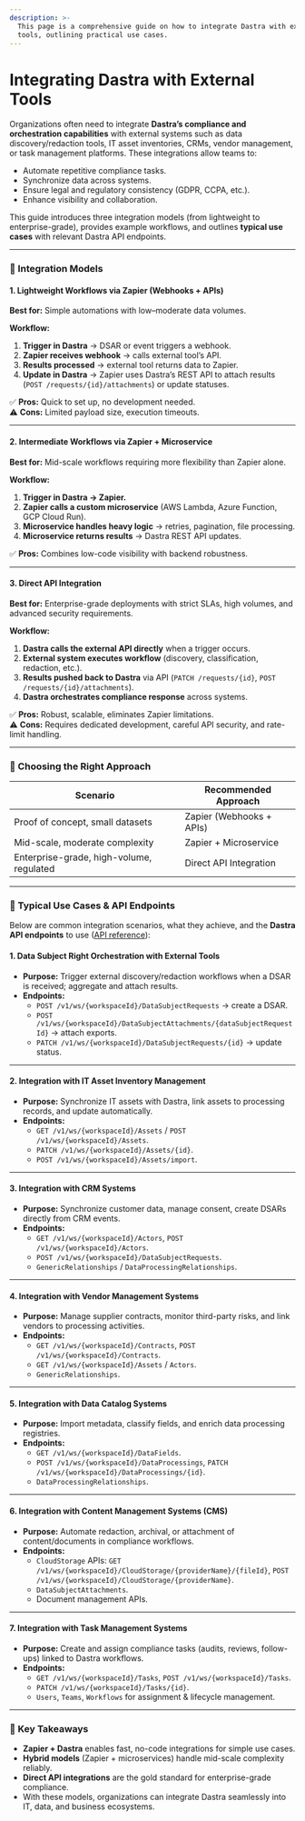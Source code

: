 ```yaml
---
description: >-
  This page is a comprehensive guide on how to integrate Dastra with external
  tools, outlining practical use cases.
---
```


# Integrating Dastra with External Tools

Organizations often need to integrate **Dastra’s compliance and orchestration capabilities** with external systems such as data discovery/redaction tools, IT asset inventories, CRMs, vendor management, or task management platforms. These integrations allow teams to:

* Automate repetitive compliance tasks.
* Synchronize data across systems.
* Ensure legal and regulatory consistency (GDPR, CCPA, etc.).
* Enhance visibility and collaboration.

This guide introduces three integration models (from lightweight to enterprise-grade), provides example workflows, and outlines **typical use cases** with relevant Dastra API endpoints.

***

### 🔹 Integration Models

#### 1. Lightweight Workflows via Zapier (Webhooks + APIs)

**Best for:** Simple automations with low–moderate data volumes.

**Workflow:**

1. **Trigger in Dastra** → DSAR or event triggers a webhook.
2. **Zapier receives webhook** → calls external tool’s API.
3. **Results processed** → external tool returns data to Zapier.
4. **Update in Dastra** → Zapier uses Dastra’s REST API to attach results (`POST /requests/{id}/attachments`) or update statuses.

✅ **Pros:** Quick to set up, no development needed.\
⚠️ **Cons:** Limited payload size, execution timeouts.

***

#### 2. Intermediate Workflows via Zapier + Microservice

**Best for:** Mid-scale workflows requiring more flexibility than Zapier alone.

**Workflow:**

1. **Trigger in Dastra → Zapier.**
2. **Zapier calls a custom microservice** (AWS Lambda, Azure Function, GCP Cloud Run).
3. **Microservice handles heavy logic** → retries, pagination, file processing.
4. **Microservice returns results** → Dastra REST API updates.

✅ **Pros:** Combines low-code visibility with backend robustness.

***

#### 3. Direct API Integration

**Best for:** Enterprise-grade deployments with strict SLAs, high volumes, and advanced security requirements.

**Workflow:**

1. **Dastra calls the external API directly** when a trigger occurs.
2. **External system executes workflow** (discovery, classification, redaction, etc.).
3. **Results pushed back to Dastra** via API (`PATCH /requests/{id}`, `POST /requests/{id}/attachments`).
4. **Dastra orchestrates compliance response** across systems.

✅ **Pros:** Robust, scalable, eliminates Zapier limitations.\
⚠️ **Cons:** Requires dedicated development, careful API security, and rate-limit handling.

***

### 🔹 Choosing the Right Approach

| **Scenario**                             | **Recommended Approach** |
| ---------------------------------------- | ------------------------ |
| Proof of concept, small datasets         | Zapier (Webhooks + APIs) |
| Mid-scale, moderate complexity           | Zapier + Microservice    |
| Enterprise-grade, high-volume, regulated | Direct API Integration   |

***

### 📘 Typical Use Cases & API Endpoints

Below are common integration scenarios, what they achieve, and the **Dastra API endpoints** to use ([API reference](https://doc.dastra.eu/api-references/liste-des-endpoints-dapi?utm_source=chatgpt.com)):

#### 1. Data Subject Right Orchestration with External Tools

* **Purpose:** Trigger external discovery/redaction workflows when a DSAR is received; aggregate and attach results.
* **Endpoints:**
  * `POST /v1/ws/{workspaceId}/DataSubjectRequests` → create a DSAR.
  * `POST /v1/ws/{workspaceId}/DataSubjectAttachments/{dataSubjectRequestId}` → attach exports.
  * `PATCH /v1/ws/{workspaceId}/DataSubjectRequests/{id}` → update status.

***

#### 2. Integration with IT Asset Inventory Management

* **Purpose:** Synchronize IT assets with Dastra, link assets to processing records, and update automatically.
* **Endpoints:**
  * `GET /v1/ws/{workspaceId}/Assets` / `POST /v1/ws/{workspaceId}/Assets`.
  * `PATCH /v1/ws/{workspaceId}/Assets/{id}`.
  * `POST /v1/ws/{workspaceId}/Assets/import`.

***

#### 3. Integration with CRM Systems

* **Purpose:** Synchronize customer data, manage consent, create DSARs directly from CRM events.
* **Endpoints:**
  * `GET /v1/ws/{workspaceId}/Actors`, `POST /v1/ws/{workspaceId}/Actors`.
  * `POST /v1/ws/{workspaceId}/DataSubjectRequests`.
  * `GenericRelationships` / `DataProcessingRelationships`.

***

#### 4. Integration with Vendor Management Systems

* **Purpose:** Manage supplier contracts, monitor third-party risks, and link vendors to processing activities.
* **Endpoints:**
  * `GET /v1/ws/{workspaceId}/Contracts`, `POST /v1/ws/{workspaceId}/Contracts`.
  * `GET /v1/ws/{workspaceId}/Assets` / `Actors`.
  * `GenericRelationships`.

***

#### 5. Integration with Data Catalog Systems

* **Purpose:** Import metadata, classify fields, and enrich data processing registries.
* **Endpoints:**
  * `GET /v1/ws/{workspaceId}/DataFields`.
  * `POST /v1/ws/{workspaceId}/DataProcessings`, `PATCH /v1/ws/{workspaceId}/DataProcessings/{id}`.
  * `DataProcessingRelationships`.

***

#### 6. Integration with Content Management Systems (CMS)

* **Purpose:** Automate redaction, archival, or attachment of content/documents in compliance workflows.
* **Endpoints:**
  * `CloudStorage` APIs: `GET /v1/ws/{workspaceId}/CloudStorage/{providerName}/{fileId}`, `POST /v1/ws/{workspaceId}/CloudStorage/{providerName}`.
  * `DataSubjectAttachments`.
  * Document management APIs.

***

#### 7. Integration with Task Management Systems

* **Purpose:** Create and assign compliance tasks (audits, reviews, follow-ups) linked to Dastra workflows.
* **Endpoints:**
  * `GET /v1/ws/{workspaceId}/Tasks`, `POST /v1/ws/{workspaceId}/Tasks`.
  * `PATCH /v1/ws/{workspaceId}/Tasks/{id}`.
  * `Users`, `Teams`, `Workflows` for assignment & lifecycle management.

***

### 🚀 Key Takeaways

* **Zapier + Dastra** enables fast, no-code integrations for simple use cases.
* **Hybrid models** (Zapier + microservices) handle mid-scale complexity reliably.
* **Direct API integrations** are the gold standard for enterprise-grade compliance.
* With these models, organizations can integrate Dastra seamlessly into IT, data, and business ecosystems.
